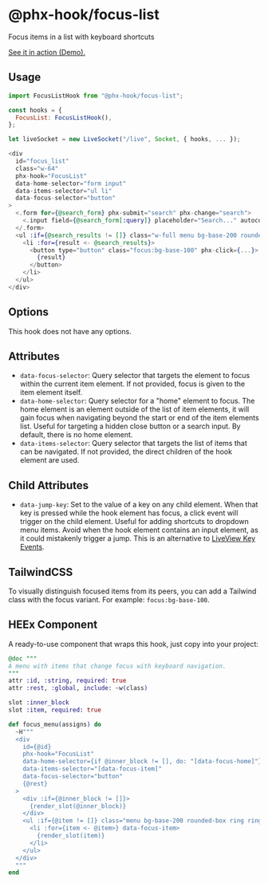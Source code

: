 # @phx-hook/focus-list

Focus items in a list with keyboard shortcuts

[See it in action (Demo).](https://phx-hook.elixir-saas.com/focus-list)

## Usage

```js
import FocusListHook from "@phx-hook/focus-list";

const hooks = {
  FocusList: FocusListHook(),
};

let liveSocket = new LiveSocket("/live", Socket, { hooks, ... });
```

```heex
<div
  id="focus_list"
  class="w-64"
  phx-hook="FocusList"
  data-home-selector="form input"
  data-items-selector="ul li"
  data-focus-selector="button"
>
  <.form for={@search_form} phx-submit="search" phx-change="search">
    <.input field={@search_form[:query]} placeholder="Search..." autocomplete="off" />
  </.form>
  <ul :if={@search_results != []} class="w-full menu bg-base-200 rounded-box ring ring-base-300">
    <li :for={result <- @search_results}>
      <button type="button" class="focus:bg-base-100" phx-click={...}>
        {result}
      </button>
    </li>
  </ul>
</div>
```

## Options

This hook does not have any options.

## Attributes

* `data-focus-selector`: Query selector that targets the element to focus within the current item element. If not provided, focus is given to the item element itself.
* `data-home-selector`: Query selector for a "home" element to focus. The home element is an element outside of the list of item elements, it will gain focus when navigating beyond the start or end of the item elements list. Useful for targeting a hidden close button or a search input. By default, there is no home element.
* `data-items-selector`: Query selector that targets the list of items that can be navigated. If not provided, the direct children of the hook element are used.

## Child Attributes

* `data-jump-key`: Set to the value of a key on any child element. When that key is pressed while the hook element has focus, a click event will trigger on the child element. Useful for adding shortcuts to dropdown menu items. Avoid when the hook element contains an input element, as it could mistakenly trigger a jump. This is an alternative to [LiveView Key Events](https://hexdocs.pm/phoenix_live_view/bindings.html#key-events).

## TailwindCSS

To visually distinguish focused items from its peers, you can add a Tailwind class with the focus variant. For example: `focus:bg-base-100`.

## HEEx Component

A ready-to-use component that wraps this hook, just copy into your project:

```ex
@doc """
A menu with items that change focus with keyboard navigation.
"""
attr :id, :string, required: true
attr :rest, :global, include: ~w(class)

slot :inner_block
slot :item, required: true

def focus_menu(assigns) do
  ~H"""
  <div
    id={@id}
    phx-hook="FocusList"
    data-home-selector={if @inner_block != [], do: "[data-focus-home]"}
    data-items-selector="[data-focus-item]"
    data-focus-selector="button"
    {@rest}
  >
    <div :if={@inner_block != []}>
      {render_slot(@inner_block)}
    </div>
    <ul :if={@item != []} class="menu bg-base-200 rounded-box ring ring-base-300">
      <li :for={item <- @item>} data-focus-item>
        {render_slot(item)}
      </li>
    </ul>
  </div>
  """
end
```

